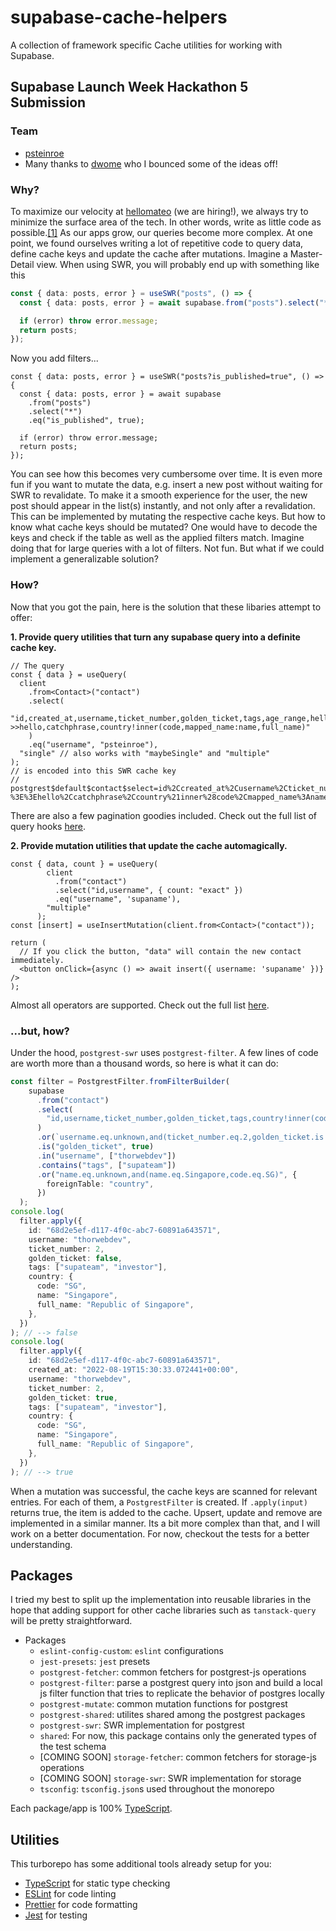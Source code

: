 # supabase-cache-helpers

A collection of framework specific Cache utilities for working with Supabase.

## Supabase Launch Week Hackathon 5 Submission

### Team

- [psteinroe](https://twitter.com/psteinroe)
- Many thanks to [dwome](https://github.com/dwome) who I bounced some of the ideas off!

### Why?

To maximize our velocity at [hellomateo](https://hellomateo.de) (we are hiring!), we always try to minimize the surface area of the tech. In other words, write as little code as possible.[[1]](https://paul.copplest.one/blog/nimbus-tech-2019-04.html) As our apps grow, our queries become more complex. At one point, we found ourselves writing a lot of repetitive code to query data, define cache keys and update the cache after mutations. Imagine a Master-Detail view. When using SWR, you will probably end up with something like this

```ts
const { data: posts, error } = useSWR("posts", () => {
  const { data: posts, error } = await supabase.from("posts").select("*");

  if (error) throw error.message;
  return posts;
});
```

Now you add filters...

```tsx
const { data: posts, error } = useSWR("posts?is_published=true", () => {
  const { data: posts, error } = await supabase
    .from("posts")
    .select("*")
    .eq("is_published", true);

  if (error) throw error.message;
  return posts;
});
```

You can see how this becomes very cumbersome over time. It is even more fun if you want to mutate the data, e.g. insert a new post without waiting for SWR to revalidate. To make it a smooth experience for the user, the new post should appear in the list(s) instantly, and not only after a revalidation. This can be implemented by mutating the respective cache keys. But how to know what cache keys should be mutated? One would have to decode the keys and check if the table as well as the applied filters match. Imagine doing that for large queries with a lot of filters. Not fun. But what if we could implement a generalizable solution?

### How?

Now that you got the pain, here is the solution that these libaries attempt to offer:

**1. Provide query utilities that turn any supabase query into a definite cache key.**

```tsx
// The query
const { data } = useQuery(
  client
    .from<Contact>("contact")
    .select(
      "id,created_at,username,ticket_number,golden_ticket,tags,age_range,hello:metadata->>hello,catchphrase,country!inner(code,mapped_name:name,full_name)"
    )
    .eq("username", "psteinroe"),
  "single" // also works with "maybeSingle" and "multiple"
);
// is encoded into this SWR cache key
// postgrest$default$contact$select=id%2Ccreated_at%2Cusername%2Cticket_number%2Cgolden_ticket%2Ctags%2Cage_range%2Chello%3Ametadata-%3E%3Ehello%2Ccatchphrase%2Ccountry%21inner%28code%2Cmapped_name%3Aname%2Cfull_name%29&username=eq.psteinroe$null$count=null$head=false
```
There are also a few pagination goodies included. Check out the full list of query hooks [here](https://github.com/psteinroe/supabase-cache-helpers/tree/main/packages/postgrest-swr).

**2. Provide mutation utilities that update the cache automagically.**
```tsx
const { data, count } = useQuery(
        client
          .from("contact")
          .select("id,username", { count: "exact" })
          .eq("username", 'supaname'),
        "multiple"
      );
const [insert] = useInsertMutation(client.from<Contact>("contact"));

return (
  // If you click the button, "data" will contain the new contact immediately.
  <button onClick={async () => await insert({ username: 'supaname' })} />
);
```
Almost all operators are supported. Check out the full list [here](https://github.com/psteinroe/supabase-cache-helpers/blob/main/packages/postgrest-filter/src/lib/operators.ts).

### ...but, how?
Under the hood, `postgrest-swr` uses `postgrest-filter`. A few lines of code are worth more than a thousand words, so here is what it can do:
```ts
const filter = PostgrestFilter.fromFilterBuilder(
    supabase
      .from("contact")
      .select(
        "id,username,ticket_number,golden_ticket,tags,country!inner(code,name,full_name)"
      )
      .or(`username.eq.unknown,and(ticket_number.eq.2,golden_ticket.is.true)`)
      .is("golden_ticket", true)
      .in("username", ["thorwebdev"])
      .contains("tags", ["supateam"])
      .or("name.eq.unknown,and(name.eq.Singapore,code.eq.SG)", {
        foreignTable: "country",
      })
  );
console.log(
  filter.apply({
    id: "68d2e5ef-d117-4f0c-abc7-60891a643571",
    username: "thorwebdev",
    ticket_number: 2,
    golden_ticket: false,
    tags: ["supateam", "investor"],
    country: {
      code: "SG",
      name: "Singapore",
      full_name: "Republic of Singapore",
    },
  })
); // --> false
console.log(
  filter.apply({
    id: "68d2e5ef-d117-4f0c-abc7-60891a643571",
    created_at: "2022-08-19T15:30:33.072441+00:00",
    username: "thorwebdev",
    ticket_number: 2,
    golden_ticket: true,
    tags: ["supateam", "investor"],
    country: {
      code: "SG",
      name: "Singapore",
      full_name: "Republic of Singapore",
    },
  })
); // --> true
```
When a mutation was successful, the cache keys are scanned for relevant entries. For each of them, a `PostgrestFilter` is created. If `.apply(input)` returns true, the item is added to the cache. Upsert, update and remove are implemented in a similar manner. Its a bit more complex than that, and I will work on a better documentation. For now, checkout the tests for a better understanding.

## Packages
I tried my best to split up the implementation into reusable libraries in the hope that adding support for other cache libraries such as `tanstack-query` will be pretty straightforward.

- Packages
  - `eslint-config-custom`: `eslint` configurations
  - `jest-presets`: `jest` presets
  - `postgrest-fetcher`: common fetchers for postgrest-js operations
  - `postgrest-filter`: parse a postgrest query into json and build a local js filter function that tries to replicate the behavior of postgres locally
  - `postgrest-mutate`: common mutation functions for postgrest
  - `postgrest-shared`: utilites shared among the postgrest packages
  - `postgrest-swr`: SWR implementation for postgrest
  - `shared`: For now, this package contains only the generated types of the test schema
  - [COMING SOON] `storage-fetcher`: common fetchers for storage-js operations
  - [COMING SOON] `storage-swr`: SWR implementation for storage
  - `tsconfig`: `tsconfig.json`s used throughout the monorepo

Each package/app is 100% [TypeScript](https://www.typescriptlang.org/).

## Utilities

This turborepo has some additional tools already setup for you:

- [TypeScript](https://www.typescriptlang.org/) for static type checking
- [ESLint](https://eslint.org/) for code linting
- [Prettier](https://prettier.io) for code formatting
- [Jest](https://jestjs.io) for testing
